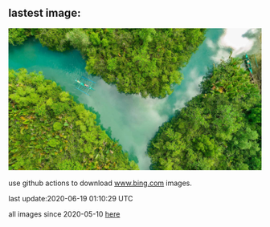## lastest image:
![](images/BojoRiver.jpg)

use github actions to download www.bing.com images.

last update:2020-06-19 01:10:29 UTC

all images since 2020-05-10 [here](https://github.com/counter2015/bing-daily-images/tree/master/images) 
